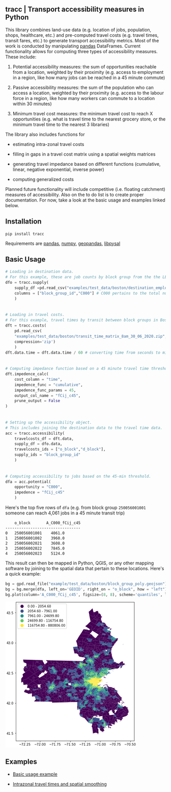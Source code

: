 ## tracc | Transport accessibility measures in Python

This library combines land-use data (e.g. location of jobs, population, shops, healthcare, etc.) and pre-computed travel costs (e.g. travel times, transit fares, etc.) to generate transport accessibility metrics. Most of the work is conducted by manipulating [pandas](https://github.com/pandas-dev/pandas) DataFrames. Current functionality allows for computing three types of accessibility measures. These include:

1. Potential accessibility measures: the sum of opportunities reachable from a location, weighted by their proximity (e.g. access to employment in a region, like how many jobs can be reached in a 45 minute commute)

2. Passive accessibility measures: the sum of the population who can access a location, weighted by their proximity (e.g. access to the labour force in a region, like how many workers can commute to a location within 30 minutes)

3. Minimum travel cost measures: the minimum travel cost to reach X opportunities (e.g. what is travel time to the nearest grocery store, or the minimum travel time to the nearest 3 libraries)

The library also includes functions for

- estimating intra-zonal travel costs

- filling in gaps in a travel cost matrix using a spatial weights matrices

- generating travel impedance based on different functions (cumulative, linear, negative exponential, inverse power)

- computing generalized costs

Planned future functionality will include competitive (i.e. floating catchment) measures of accessibility. Also on the to do list is to create proper documentation. For now, take a look at the basic usage and examples linked below.

## Installation

```
pip install tracc
```

Requirements are [pandas](https://github.com/pandas-dev/pandas), [numpy](https://github.com/numpy/numpy), [geopandas](https://github.com/geopandas/geopandas), [libpysal](https://github.com/pysal/libpysal)

## Basic Usage

```Python
# Loading in destination data.
# For this example, these are job counts by block group from the the LEHD for Boston.
dfo = tracc.supply(
    supply_df =pd.read_csv("examples/test_data/boston/destination_employment_lehd.csv")
    columns = ["block_group_id","C000"] # C000 pertains to the total number of jobs
    )


# Loading in travel costs.
# For this example, travel times by transit between block groups in Boston at 8am on June 30, 2020.
dft = tracc.costs(
    pd.read_csv(
    "examples/test_data/boston/transit_time_matrix_8am_30_06_2020.zip",
    compression='zip')
    )
dft.data.time = dft.data.time / 60 # converting time from seconds to minutes


# Computing impedance function based on a 45 minute travel time threshold.
dft.impedence_calc(
    cost_column = "time",
    impedence_func = "cumulative",
    impedence_func_params = 45,
    output_col_name = "fCij_c45",
    prune_output = False
)


# Setting up the accessibility object.
# This includes joining the destination data to the travel time data.
acc = tracc.accessibility(
    travelcosts_df = dft.data,
    supply_df = dfo.data,
    travelcosts_ids = ["o_block","d_block"],
    supply_ids = "block_group_id"
    )


# Computing accessibility to jobs based on the 45-min threshold.
dfa = acc.potential(
    opportunity = "C000",
    impedence = "fCij_c45"
    )
```

Here's the top five rows of `dfa` (e.g. from block group `250056001001` someone can reach 4,061 jobs in a 45 minute transit trip)

```
    o_block       A_C000_fCij_c45
---------------------------------
0 	250056001001 	4061.0
1 	250056001002 	3960.0
2 	250056002021 	3608.0
3 	250056002022 	7845.0
4 	250056002023 	5124.0
```

This result can then be mapped in Python, QGIS, or any other mapping software by joining to the spatial data that pertain to these locations. Here's a quick example:

```Python
bg = gpd.read_file("example/test_data/boston/block_group_poly.geojson")
bg = bg.merge(dfa, left_on='GEOID', right_on = "o_block", how = "left")
bg.plot(column='A_C000_fCij_c45', figsize=(8, 8), scheme='quantiles', legend=True);
```

![](figures/example_boston_map.png)

## Examples

- [Basic usage example](examples/basic_accessibility_example.ipynb)

- [Intrazonal travel times and spatial smoothing](examples/intrazonal_times_and_spatial_smoothing.ipynb)
